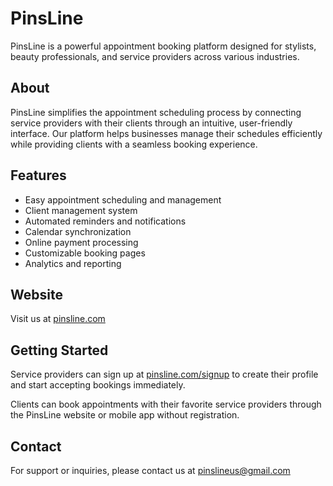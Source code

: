 # PinsLine

PinsLine is a powerful appointment booking platform designed for stylists, beauty professionals, and service providers across various industries.

## About

PinsLine simplifies the appointment scheduling process by connecting service providers with their clients through an intuitive, user-friendly interface. Our platform helps businesses manage their schedules efficiently while providing clients with a seamless booking experience.

## Features

- Easy appointment scheduling and management
- Client management system
- Automated reminders and notifications
- Calendar synchronization
- Online payment processing
- Customizable booking pages
- Analytics and reporting

## Website

Visit us at [pinsline.com](https://pinsline.com)

## Getting Started

Service providers can sign up at [pinsline.com/signup](https://pinsline.com/signup) to create their profile and start accepting bookings immediately.

Clients can book appointments with their favorite service providers through the PinsLine website or mobile app without registration.

## Contact

For support or inquiries, please contact us at pinslineus@gmail.com
